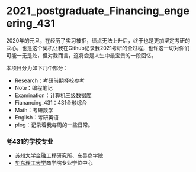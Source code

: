 # 2021_postgraduate_Financing_engeering_431

2020年的元旦，在经历了实习被拒，绩点无法上升后，终于也是更加坚定考研的决心，也是这个契机让我在Github记录我2021考研的全过程，也许这一切对你们可能一无是处，但对我而言，这将会是人生中最宝贵的一段回忆。

本项目分为如下几个部分：
- Research：考研前期择校参考
- Note：编程笔记
- Examination：计算机三级数据库
- Fianancing_431：431金融综合
- Math：考研数学
- English：考研英语
- plog：记录着我每周的一些日常。

### 考431的学校专业
- [苏州大学](http://yjs.suda.edu.cn/8365/list.htm)金融工程研究所、东吴商学院
- [华东理工大学](http://gschool.ecust.edu.cn/)商学院专业学位中心
